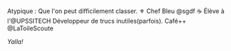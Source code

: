 Atypique : Que l'on peut difficilement classer. 
⚜ Chef Bleu @sgdf
☕ Élève à l'@UPSSITECH
Développeur de trucs inutiles(parfois).
Café++
@LaToileScoute

*Yalla!*



<!--
### Hi there 👋
**ctruillet/ctruillet** is a ✨ _special_ ✨ repository because its `README.md` (this file) appears on your GitHub profile.

Here are some ideas to get you started:

- 🔭 I’m currently working on ...
- 🌱 I’m currently learning ...
- 👯 I’m looking to collaborate on ...
- 🤔 I’m looking for help with ...
- 💬 Ask me about ...
- 📫 How to reach me: ...
- 😄 Pronouns: ...
- ⚡ Fun fact: ...
-->
